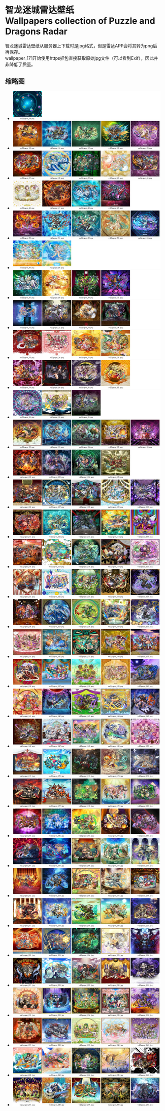 ﻿智龙迷城雷达壁纸<br>Wallpapers collection of Puzzle and Dragons Radar 
======
智龙迷城雷达壁纸从服务器上下载时是jpg格式，但是雷达APP会将其转为png后再保存。  
wallpaper_171开始使用https抓包直接获取原始jpg文件（可以看到Exif），因此并非降低了质量。
## 缩略图
* ![](thumbnails/Sheet_0000.jpg)
* ![](thumbnails/Sheet_0001.jpg)
* ![](thumbnails/Sheet_0002.jpg)
* ![](thumbnails/Sheet_0003.jpg)
* ![](thumbnails/Sheet_0004.jpg)
* ![](thumbnails/Sheet_0005.jpg)
* ![](thumbnails/Sheet_0006.jpg)
* ![](thumbnails/Sheet_0007.jpg)
* ![](thumbnails/Sheet_0008.jpg)
* ![](thumbnails/Sheet_0009.jpg)
* ![](thumbnails/Sheet_0010.jpg)
* ![](thumbnails/Sheet_0011.jpg)
* ![](thumbnails/Sheet_0012.jpg)
* ![](thumbnails/Sheet_0013.jpg)
* ![](thumbnails/Sheet_0014.jpg)
* ![](thumbnails/Sheet_0015.jpg)
* ![](thumbnails/Sheet_0016.jpg)
* ![](thumbnails/Sheet_0017.jpg)
* ![](thumbnails/Sheet_0018.jpg)
* ![](thumbnails/Sheet_0019.jpg)
* ![](thumbnails/Sheet_0020.jpg)
* ![](thumbnails/Sheet_0021.jpg)
* ![](thumbnails/Sheet_0022.jpg)
* ![](thumbnails/Sheet_0023.jpg)
* ![](thumbnails/Sheet_0024.jpg)
* ![](thumbnails/Sheet_0025.jpg)
* ![](thumbnails/Sheet_0026.jpg)
* ![](thumbnails/Sheet_0027.jpg)
* ![](thumbnails/Sheet_0028.jpg)
* ![](thumbnails/Sheet_0029.jpg)
* ![](thumbnails/Sheet_0030.jpg)
* ![](thumbnails/Sheet_0031.jpg)
* ![](thumbnails/Sheet_0032.jpg)
* ![](thumbnails/Sheet_0033.jpg)